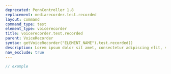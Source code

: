 ```yaml
---
deprecated: PennController 1.8
replacement: mediarecorder.test.recorded
layout: command
command_type: test
element_type: voicerecorder
title: voicerecorder.test.recorded
parent: VoiceRecorder
syntax: getVoiceRecorder("ELEMENT_NAME").test.recorded()
description: Lorem ipsum dolor sit amet, consectetur adipiscing elit, sed do eiusmod tempor incididunt ut labore et dolore magna aliqua. Ut enim ad minim veniam, quis nostrud exercitation ullamco laboris nisi ut aliquip ex ea commodo consequat.
nav_exclude: true
---
```


```javascript
// example
```
